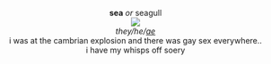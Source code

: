 <p align="center">
 <b>sea</b> <i>or</i> seagull<br>
 <img src="https://cdn.discordapp.com/attachments/640704471042883654/992971380289196143/swimd.gif"><br>
  <i>they/he/<a href=http://my.pronoun.is/ae>ae</a></i><br>
 i was at the cambrian explosion and there was gay sex everywhere..<br>
 i have my whisps off soery<br>
</p>
